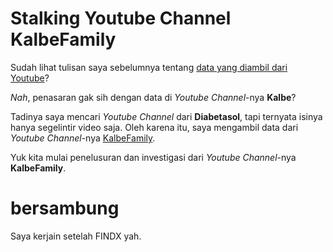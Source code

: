 Stalking Youtube Channel KalbeFamily
================

Sudah lihat tulisan saya sebelumnya tentang [data yang diambil dari
Youtube](https://ikanx101.github.io/blog/blog-posting-sunyi/)?

*Nah*, penasaran gak sih dengan data di *Youtube Channel*-nya **Kalbe**?

Tadinya saya mencari *Youtube Channel* dari **Diabetasol**, tapi
ternyata isinya hanya segelintir video saja. Oleh karena itu, saya
mengambil data dari *Youtube Channel*-nya
[KalbeFamily](https://www.youtube.com/user/KalbeFamily).

Yuk kita mulai penelusuran dan investigasi dari *Youtube Channel*-nya
**KalbeFamily**.

# **bersambung**

Saya kerjain setelah FINDX yah.

